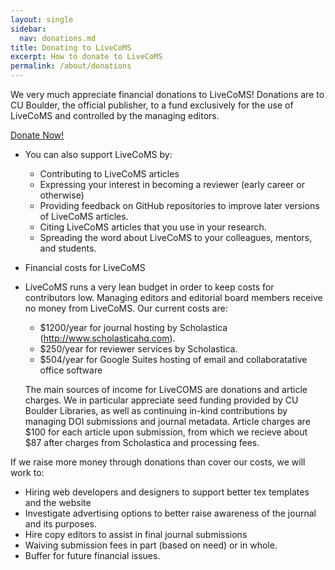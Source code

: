 ```yaml
---
layout: single
sidebar:
  nav: donations.md
title: Donating to LiveCoMS 
excerpt: How to donate to LiveCoMS
permalink: /about/donations
---
```


We very much appreciate financial donations to LiveCoMS! Donations are
  to CU Boulder, the official publisher, to a fund exclusively for the
  use of LiveCoMS and controlled by the managing editors.

  <p><a href="https://giving.cu.edu/fund/living-journal-computational-molecular-science-support-fund" class="btn ">Donate Now!</a></p>

* You can also support LiveCoMS by:
  * Contributing to LiveCoMS articles
  * Expressing your interest in becoming a reviewer (early career or otherwise)
  * Providing feedback on GitHub repositories to improve later versions of LiveCoMS articles.
  * Citing LiveCoMS articles that you use in your research.
  * Spreading the word about LiveCoMS to your colleagues, mentors, and students.

* Financial costs for LiveCoMS

* LiveCoMS runs a very lean budget in order to keep costs for
  contributors low.  Managing editors and editorial board members
  receive no money from LiveCoMS.  Our current costs are:

  * $1200/year for journal hosting by Scholastica (http://www.scholasticahq.com).
  * $250/year for reviewer services by Scholastica.
  * $504/year for Google Suites hosting of email and collaboratative office software

  The main sources of income for LiveCOMS are donations and article
  charges. We in particular appreciate seed funding provided by CU
  Boulder Libraries, as well as continuing in-kind contributions by
  managing DOI submissions and journal metadata. Article charges are
  $100 for each article upon submission, from which we recieve about
  $87 after charges from Scholastica and processing fees.

If we raise more money through donations than cover our costs, we will work to:
  * Hiring web developers and designers to support better tex templates and the website
  * Investigate advertising options to better raise awareness of the journal and its purposes. 
  * Hire copy editors to assist in final journal submissions 
  * Waiving submission fees in part (based on need) or in whole.
  * Buffer for future financial issues.
  


